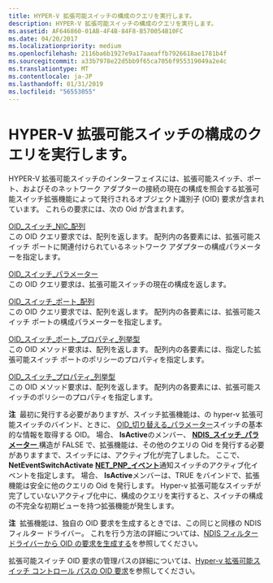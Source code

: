 ```yaml
---
title: HYPER-V 拡張可能スイッチの構成のクエリを実行します。
description: HYPER-V 拡張可能スイッチの構成のクエリを実行します。
ms.assetid: AF646860-01AB-4F4B-84F8-B570054B10FC
ms.date: 04/20/2017
ms.localizationpriority: medium
ms.openlocfilehash: 2116ba6b1927e9a17aaeaffb7926618ae1781b4f
ms.sourcegitcommit: a33b7978e22d5bb9f65ca7056f955319049a2e4c
ms.translationtype: MT
ms.contentlocale: ja-JP
ms.lasthandoff: 01/31/2019
ms.locfileid: "56553055"
---
```

# <a name="querying-the-hyper-v-extensible-switch-configuration"></a>HYPER-V 拡張可能スイッチの構成のクエリを実行します。


HYPER-V 拡張可能スイッチのインターフェイスには、拡張可能スイッチ、ポート、およびそのネットワーク アダプターの接続の現在の構成を照会する拡張可能スイッチ拡張機能によって発行されるオブジェクト識別子 (OID) 要求が含まれています。 これらの要求には、次の Oid が含まれます。

<a href="" id="oid-switch-nic-array"></a>[OID\_スイッチ\_NIC\_配列](https://msdn.microsoft.com/library/windows/hardware/hh598261)  
この OID クエリ要求では、配列を返します。 配列内の各要素には、拡張可能スイッチ ポートに関連付けられているネットワーク アダプターの構成パラメーターを指定します。

<a href="" id="oid-switch-parameters"></a>[OID\_スイッチ\_パラメーター](https://msdn.microsoft.com/library/windows/hardware/hh598270)  
この OID クエリ要求は、拡張可能スイッチの現在の構成を返します。

<a href="" id="oid-switch-port-array"></a>[OID\_スイッチ\_ポート\_配列](https://msdn.microsoft.com/library/windows/hardware/hh598271)  
この OID クエリ要求では、配列を返します。 配列内の各要素には、拡張可能スイッチ ポートの構成パラメーターを指定します。

<a href="" id="oid-switch-port-property-enum"></a>[OID\_スイッチ\_ポート\_プロパティ\_列挙型](https://msdn.microsoft.com/library/windows/hardware/hh598277)  
この OID メソッド要求は、配列を返します。 配列内の各要素には、指定した拡張可能スイッチ ポートのポリシーのプロパティを指定します。

<a href="" id="oid-switch-property-enum"></a>[OID\_スイッチ\_プロパティ\_列挙型](https://msdn.microsoft.com/library/windows/hardware/hh598282)  
この OID メソッド要求は、配列を返します。 配列内の各要素には、拡張可能スイッチのポリシーのプロパティを指定します。

**注**  最初に発行する必要がありますが、スイッチ拡張機能は、の hyper-v 拡張可能スイッチのバインド、ときに、 [OID\_切り替える\_パラメーター](https://msdn.microsoft.com/library/windows/hardware/hh598270)スイッチの基本的な情報を取得する OID。 場合、 **IsActive**のメンバー、 [ **NDIS\_スイッチ\_パラメーター** ](https://msdn.microsoft.com/library/windows/hardware/hh598220)構造が FALSE で、拡張機能は、その他のクエリの Oid を発行する必要がありますまで、スイッチには、アクティブ化が完了しました。 ここで、 **NetEventSwitchActivate** [ **NET\_PNP\_イベント**](https://msdn.microsoft.com/library/windows/hardware/ff568751)通知スイッチのアクティブ化イベントを指定します。 場合、 **IsActive**メンバーは、TRUE をバインドで、拡張機能は安全に他のクエリの Oid を発行します。 Hyper-v 拡張可能なスイッチが完了していないアクティブ化中に、構成のクエリを実行すると、スイッチの構成の不完全な初期ビューを持つ拡張機能が発生します。

 

**注**  拡張機能は、独自の OID 要求を生成するときでは、この同じと同様の NDIS フィルター ドライバー。 これを行う方法の詳細については、[NDIS フィルター ドライバーから OID の要求を生成する](generating-oid-requests-from-an-ndis-filter-driver.md)を参照してください。

 

拡張可能スイッチ OID 要求の管理パスの詳細については、[Hyper-v 拡張可能スイッチ コントロール パスの OID 要求](hyper-v-extensible-switch-control-path-for-oid-requests.md)を参照してください。

 

 





